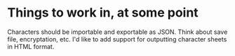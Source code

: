# Things to work in, at some point
Characters should be importable and exportable as JSON. Think about save file, encryptation, etc.
I'd like to add support for outputting character sheets in HTML format.
